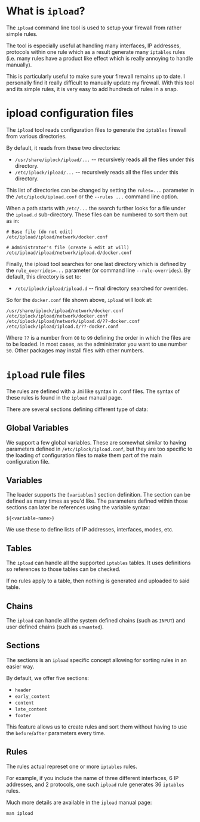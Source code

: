 
# What is `ipload`?

The `ipload` command line tool is used to setup your firewall from rather
simple rules.

The tool is especially useful at handling many interfaces, IP addresses,
protocols within one rule which as a result generate many `iptables`
rules (i.e. many rules have a product like effect which is really annoying
to handle manually).

This is particularly useful to make sure your firewall remains up to date.
I personally find it really difficult to manually update my firewall. With
this tool and its simple rules, it is very easy to add hundreds of rules
in a snap.


# ipload configuration files

The `ipload` tool reads configuration files to generate the `iptables`
firewall from various directories.

By default, it reads from these two directories:

* `/usr/share/iplock/ipload/...` -- recursively reads all the files under
  this directory.
* `/etc/iplock/ipload/...` -- recursively reads all the files under this
  directory.

This list of directories can be changed by setting the `rules=...` parameter
in the `/etc/iplock/ipload.conf` or the `--rules ...` command line option.

When a path starts with `/etc/...` the search further looks for a file under
the `ipload.d` sub-directory. These files can be numbered to sort them out
as in:

    # Base file (do not edit)
    /etc/ipload/ipload/network/docker.conf

    # Administrator's file (create & edit at will)
    /etc/ipload/ipload/network/ipload.d/docker.conf

Finally, the ipload tool searches for one last directory which is defined
by the `rule_overrides=...` parameter (or command line `--rule-overrides`).
By default, this directory is set to:

* `/etc/iplock/ipload/ipload.d` -- final directory searched for overrides.

So for the `docker.conf` file shown above, `ipload` will look at:

    /usr/share/iplock/ipload/network/docker.conf
    /etc/iplock/ipload/network/docker.conf
    /etc/iplock/ipload/network/ipload.d/??-docker.conf
    /etc/iplock/ipload/ipload.d/??-docker.conf

Where `??` is a number from `00` to `99` defining the order in which the files
are to be loaded. In most cases, as the administrator you want to use number
`50`. Other packages may install files with other numbers.


# `ipload` rule files

The rules are defined with a .ini like syntax in .conf files.
The syntax of these rules is found in the `ipload` manual page.

There are several sections defining different type of data:

## Global Variables

We support a few global variables. These are somewhat similar to having
parameters defined in `/etc/iplock/ipload.conf`, but they are too specific
to the loading of configuration files to make them part of the main
configuration file.

## Variables

The loader supports the `[variables]` section definition. The section can
be defined as many times as you'd like. The parameters defined within
those sections can later be references using the variable syntax:

    ${<variable-name>}

We use these to define lists of IP addresses, interfaces, modes, etc.

## Tables

The `ipload` can handle all the supported `iptables` tables. It uses
definitions so references to those tables can be checked.

If no rules apply to a table, then nothing is generated and uploaded to
said table.

## Chains

The `ipload` can handle all the system defined chains (such as `INPUT`)
and user defined chains (such as `unwanted`).

## Sections

The sections is an `ipload` specific concept allowing for sorting rules
in an easier way.

By default, we offer five sections:

* `header`
* `early_content`
* `content`
* `late_content`
* `footer`

This feature allows us to create rules and sort them without having to
use the `before`/`after` parameters every time.

## Rules

The rules actual represet one or more `iptables` rules.

For example, if you include the name of three different interfaces, 6 IP
addresses, and 2 protocols, one such `ipload` rule generates 36 `iptables`
rules.

Much more details are available in the `ipload` manual page:

    man ipload


